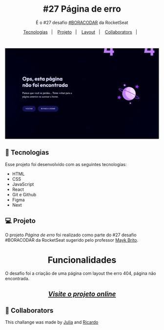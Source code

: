 <h1 align="center"> #27 Página de erro </h1>

<p align="center">
É o #27 desafio <a href="https://boracodar.dev/">#BORACODAR</a> da RocketSeat<br/>
</p>

<p align="center">
  <a href="#-tecnologias">Tecnologias</a>&nbsp;&nbsp;&nbsp;|&nbsp;&nbsp;&nbsp;
  <a href="#-projeto">Projeto</a>&nbsp;&nbsp;&nbsp;|&nbsp;&nbsp;&nbsp;
  <a href="#-layout">Layout</a>&nbsp;&nbsp;&nbsp;|&nbsp;&nbsp;&nbsp;
  <a href="#-collaborators">Collaborators</a>&nbsp;&nbsp;&nbsp;|&nbsp;&nbsp;&nbsp;
</p>

<br>

<p align="center" id="-layout">
  <img alt="404 error gif" src="./public/404.gif">
</p>

## 🚀 Tecnologias

Esse projeto foi desenvolvido com as seguintes tecnologias:

-   HTML
-   CSS
-   JavaScript
-   React
-   Git e Github
-   Figma
-   Next

## 💻 Projeto

O projeto _Página de erro_ foi realizado como parte do #27 desafio #BORACODAR da RocketSeat sugerido pelo professor <a href="https://github.com/maykbrito" alt="Link para o GitHub do professor Mayk Brito" target="_blank">Mayk Brito</a>.

<h1 align="center">
  Funcionalidades
</h1>

O desafio foi a criação de uma página com layout the erro 404, página não encontrada.

_<h2 align="center" ><a href="https://404-page-rickazuo.vercel.app/" target="_blank">Visite o projeto online</a></h2>_

## 📃 Collaborators

This challange was made by [Julia](https://gsajulia.github.io) and [Ricardo](https://rickazuo.github.io/portfolio/)
